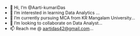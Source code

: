 - 👋 Hi, I’m @Aarti-kumariDas
- 👀 I’m interested in learning Data Analytics  ...
- 🌱 I’m currently pursuing MCA from KR Mangalam University...
- 💞️ I’m looking to collaborate on Data Analyst...
- 📫 Reach me @ aartidas42@gmail.com...

<!---
Aarti-kumariDas/Aarti-kumariDas is a ✨ special ✨ repository because its `README.md` (this file) appears on your GitHub profile.
You can click the Preview link to take a look at your changes.
--->
